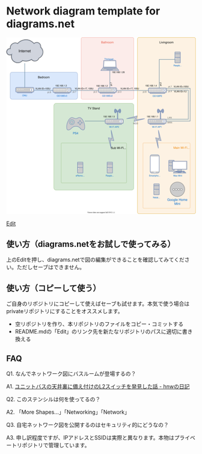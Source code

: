 # Network diagram template for diagrams.net

![Diagram](./network-diagram.svg)

<a href="https://app.diagrams.net/#Hhnw%2Fnetwork-diagram-template%2Fmaster%2Fnetwork-diagram.svg" target="_blank">Edit</a>

## 使い方（diagrams.netをお試しで使ってみる）

上のEditを押し、diagrams.netで図の編集ができることを確認してみてください。ただしセーブはできません。

## 使い方（コピーして使う）

ご自身のリポジトリにコピーして使えばセーブも試せます。本気で使う場合はprivateリポジトリにすることをオススメします。

- 空リポジトリを作り、本リポジトリのファイルをコピー・コミットする
- README.mdの「Edit」のリンク先を新たなリポジトリのパスに適切に書き換える

## FAQ

Q1. なんでネットワーク図にバスルームが登場するの？

A1. [ユニットバスの天井裏に備え付けのL2スイッチを発見した話 \- hnwの日記](https://hnw.hatenablog.com/entry/2020/09/20/035711)

Q2. このステンシルは何を使ってるの？

A2. 「More Shapes...」「Networking」「Network」

Q3. 自宅ネットワーク図を公開するのはセキュリティ的にどうなの？

A3. 申し訳程度ですが、IPアドレスとSSIDは実際と異なります。本物はプライベートリポジトリで管理しています。
